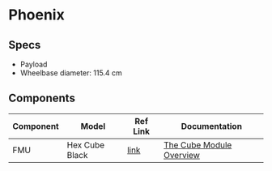 # Phoenix

## Specs

- Payload
- Wheelbase diameter: 115.4 cm


## Components

| Component | Model               | Ref Link                                                                                                                                       | Documentation                                                                                         |
|-----------|---------------------|------------------------------------------------------------------------------------------------------------------------------------------------|-------------------------------------------------------------------------------------------------------|
| FMU       | Hex Cube Black      | [link](https://docs.px4.io/main/en/flight_controller/pixhawk-2.html)                                                                           | [The Cube Module Overview](https://docs.cubepilot.org/user-guides/autopilot/the-cube-module-overview) |
